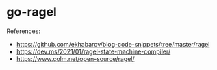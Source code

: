 # go-ragel


References:
- https://github.com/ekhabarov/blog-code-snippets/tree/master/ragel
- https://dev.ms/2021/01/ragel-state-machine-compiler/
- https://www.colm.net/open-source/ragel/
